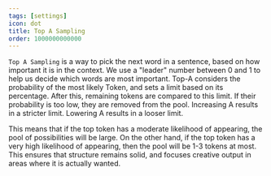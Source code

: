 ```yaml
---
tags: [settings]
icon: dot
title: Top A Sampling
order: 1000000000000
---
```

`Top A Sampling` is a way to pick the next word in a sentence, based on how important it is in the context. We use a "leader" number between 0 and 1 to help us decide which words are most important.
Top-A considers the probability of the most likely Token, and sets a limit based on its percentage. After this, remaining tokens are compared to this limit. If their probability is too low, they are removed from the pool.
Increasing A results in a stricter limit. Lowering A results in a looser limit.

This means that if the top token has a moderate likelihood of appearing, the pool of possibilities will be large. On the other hand, if the top token has a very high likelihood of appearing, then the pool will be 1-3 tokens at most. This ensures that structure remains solid, and focuses creative output in areas where it is actually wanted. 
